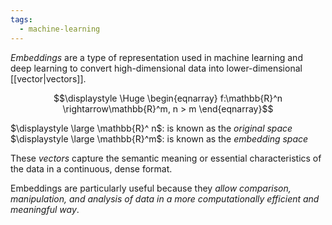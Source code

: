 ```yaml
---
tags:
  - machine-learning
---
```

*Embeddings* are a type of representation used in machine learning and deep learning to convert high-dimensional data into lower-dimensional [[vector|vectors]].

$$\displaystyle \Huge \begin{eqnarray} 
f:\mathbb{R}^n \rightarrow\mathbb{R}^m, n > m
\end{eqnarray}$$

$\displaystyle \large \mathbb{R}^ n$: is known as the *original space*
$\displaystyle \large \mathbb{R}^m$: is known as the *embedding space*

These *vectors* capture the semantic meaning or essential characteristics of the data in a continuous, dense format.

Embeddings are particularly useful because they *allow comparison, manipulation, and analysis of data in a more computationally efficient and meaningful way*.
